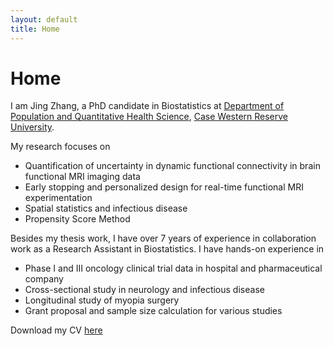 ```yaml
---
layout: default
title: Home
---
```


<div>
 <h1 class="page-title">Home</h1>
</div>

<div>
<div class="row">
  <p>
I am Jing Zhang, a PhD candidate in Biostatistics at <a href="https://case.edu/medicine/pqhs/">Department of Population and Quantitative Health Science</a>, <a href="https://case.edu/">Case Western Reserve University</a>. 


<p> 
 
My research focuses on 
 <ul> 
  <li> Quantification of uncertainty in dynamic functional connectivity in brain functional MRI imaging data
  <li> Early stopping and personalized design for real-time functional MRI experimentation
  <li> Spatial statistics and infectious disease 
  <li> Propensity Score Method
 </ul>

<p> 
 
Besides my thesis work, I have over 7 years of experience in collaboration work as a Research
Assistant in Biostatistics. I have hands-on experience in
 <ul> 
  <li> Phase I and III oncology clinical trial data in hospital and pharmaceutical company
  <li> Cross-sectional study in neurology and infectious disease 
  <li> Longitudinal study of myopia surgery 
  <li> Grant proposal and sample size calculation for various studies
 </ul>
 <p>Download my CV <a href="assets/pdfs/Resume_Jing Zhang 2024.pdf">here</a>
 
